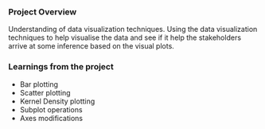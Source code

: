 ### Project Overview

 Understanding of data visualization techniques. Using the data visualization techniques to help visualise the data and see if it help the stakeholders arrive at some inference based on the visual plots.


### Learnings from the project

 - Bar plotting
- Scatter plotting
- Kernel Density plotting
- Subplot operations
- Axes modifications


